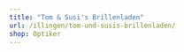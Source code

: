 ```yaml
---
title: "Tom & Susi's Brillenladen"
url: /illingen/tom-und-susis-brillenladen/
shop: Optiker
---
```

